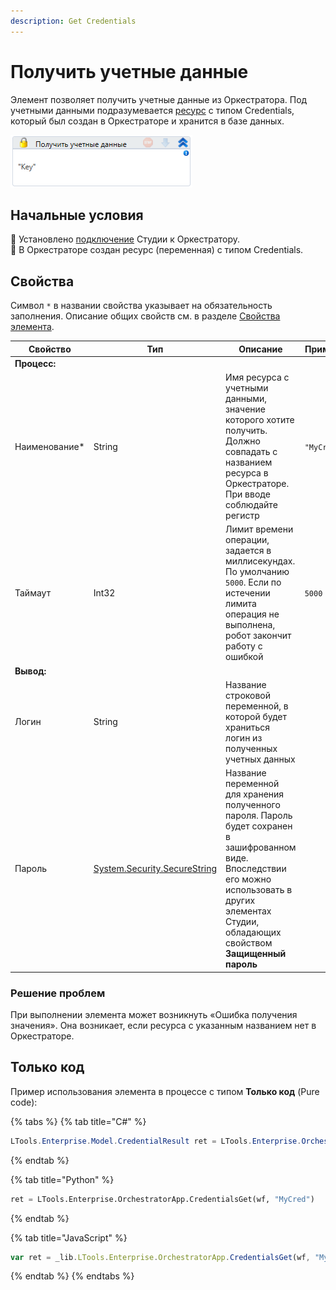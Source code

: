 ```yaml
---
description: Get Credentials
---
```


# Получить учетные данные

Элемент позволяет получить учетные данные из Оркестратора. Под учетными данными подразумевается [ресурс](https://docs.primo-rpa.ru/primo-rpa/orchestrator/basics/assets) с типом Credentials, который был создан в Оркестраторе и хранится в базе данных. 

![Элемент «Получить учетные данные»](<../../../../.gitbook/assets/image (386).png>)

## Начальные условия

:small_blue_diamond: Установлено [подключение](https://docs.primo-rpa.ru/primo-rpa/primo-studio/settings#orkestrator) Студии к Оркестратору.\
:small_blue_diamond: В Оркестраторе создан ресурс (переменная) с типом Credentials. 

## Свойства
Символ `*` в названии свойства указывает на обязательность заполнения. Описание общих свойств см. в разделе [Свойства элемента](https://docs.primo-rpa.ru/primo-rpa/primo-studio/process/elements#svoistva-elementa).

| Свойство       | Тип                                              | Описание                                                                                                | Пример              |
| -------------- | ------------------------------------------------ | ------------------------------------------------------------------------------------------------------- | ------------------- |
| **Процесс:**  |    |  |
| Наименование\* | String                                           | Имя ресурса с учетными данными, значение которого хотите получить. Должно совпадать с названием ресурса в Оркестраторе. При вводе соблюдайте регистр | `"MyCred"` |
| Таймаут        | Int32                                            | Лимит времени операции, задается в миллисекундах. По умолчанию `5000`. Если по истечении лимита операция не выполнена, робот закончит работу с ошибкой | `5000`   |
| **Вывод:**   |   |   |
| Логин          | String                                           | Название строковой переменной, в которой будет храниться логин из полученных учетных данных   |
| Пароль         | [System.Security.SecureString](https://learn.microsoft.com/ru-Ru/dotnet/api/system.security.securestring?view=net-6.0) | Название переменной для хранения полученного пароля. Пароль будет сохранен в зашифрованном виде. Впоследствии его можно использовать в других элементах Студии, обладающих свойством **Защищенный пароль**  |


### Решение проблем

При выполнении элемента может возникнуть «Ошибка получения значения». Она возникает, если ресурса с указанным названием нет в Оркестраторе.


## Только код
Пример использования элемента в процессе с типом **Только код** (Pure code):

{% tabs %}
{% tab title="C#" %}
```csharp
LTools.Enterprise.Model.CredentialResult ret = LTools.Enterprise.OrchestratorApp.CredentialsGet(wf, "MyCred");
```
{% endtab %}

{% tab title="Python" %}
```python
ret = LTools.Enterprise.OrchestratorApp.CredentialsGet(wf, "MyCred")
```
{% endtab %}

{% tab title="JavaScript" %}
```javascript
var ret = _lib.LTools.Enterprise.OrchestratorApp.CredentialsGet(wf, "MyCred");
```
{% endtab %}
{% endtabs %}

